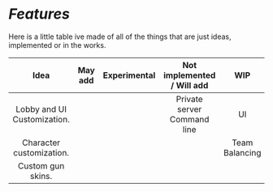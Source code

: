 # *Features*

Here is a little table ive made of all of the things that are just ideas, implemented or in the works.

| Idea                        | May add | Experimental | Not implemented / Will add  | WIP            | Implemented  |
| :--:                        | :-----: | :----------: | :------------------------:  | :-:            | :---------:  |
| Lobby and UI Customization. |         |              | Private server Command line | UI             | Match System |
| Character customization.    |         |              |                             | Team Balancing | Spawning     |
| Custom gun skins.           |         |              |                             |                |              |
